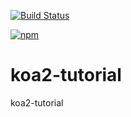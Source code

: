 [![Build Status](https://www.travis-ci.org/zt123123/koa2-tutorial.svg?branch=master)](https://www.travis-ci.org/zt123123/koa2-tutorial)

[![npm](https://img.shields.io/npm/v/npm.svg)](https://www.npmjs.com/package/koa2-tutorial)

# koa2-tutorial
koa2-tutorial
